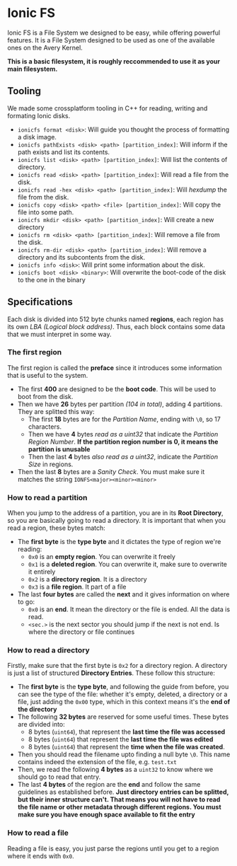 # Ionic FS

Ionic FS is a File System we designed to be easy, while offering powerful features.
It is a File System designed to be used as one of the available ones on the Avery Kernel.

**This is a basic filesystem, it is roughly reccommended to use it as your main filesystem.**<br>

## Tooling
We made some crossplatform tooling in C++ for reading, writing and formating Ionic disks.
* `ionicfs format <disk>`: Will guide you thought the process of formatting a disk image.
* `ionicfs pathExists <disk> <path> [partition_index]`: Will inform if the path exists and list its contents.
* `ionicfs list <disk> <path> [partition_index]`: Will list the contents of directory.
* `ionicfs read <disk> <path> [partition_index]`: Will read a file from the disk.
* `ionicfs read -hex <disk> <path> [partition_index]`: Will *hexdump* the file from the disk.
* `ionicfs copy <disk> <path> <file> [partition_index]`: Will copy the file into some path.
* `ionicfs mkdir <disk> <path> [partition_index]`: Will create a new directory
* `ionicfs rm <disk> <path> [partition_index]`: Will remove a file from the disk.
* `ionicfs rm-dir <disk> <path> [partition_index]`: Will remove a directory and its subcontents from the disk.
* `ionicfs info <disk>`: Will print some information about the disk.
* `ionicfs boot <disk> <binary>`: Will overwrite the boot-code of the disk to the one in the binary

## Specifications
Each disk is divided into 512 byte chunks named **regions**, each region has its own *LBA (Logical block address)*.
Thus, each block contains some data that we must interpret in some way.

### The first region
The first region is called the **preface** since it introduces some information that is useful to the system.
* The first **400** are designed to be the **boot code**. This will be used to boot from the disk. 
* Then we have **26** bytes per partition *(104 in total)*, adding 4 partitions. They are splitted this way:
  * The first **18** bytes are for the *Partition Name*, ending with `\0`, so 17 characters.
  * Then we have **4** bytes *read as a uint32* that indicate the *Partition Region Number*. **If the partition region number is 0, it means the partition is unusable**
  * Then the last **4** bytes *also read as a uint32*, indicate the *Partition Size* in regions.
* Then the last **8** bytes are a *Sanity Check*. You must make sure it matches the string `IONFS<major><minor><minor>`
 
### How to read a partition
When you jump to the address of a partition, you are in its **Root Directory**, so you are basically going to read a directory.
It is important that when you read a region, these bytes match:

* The **first byte** is the **type byte** and it dictates the type of region we're reading:
  * `0x0` is an **empty region**. You can overwrite it freely
  * `0x1` is a **deleted region**. You can overwrite it, make sure to overwrite it entirely
  * `0x2` is a **directory region**. It is a directory
  * `0x3` is a **file region**. It part of a file<br>
* The last **four bytes** are called the **next** and it gives information on where to go:
  * `0x0` is an **end**. It mean the directory or the file is ended. All the data is read.
  * `<sec.>` is the next sector you should jump if the next is not end. Is where the directory or file continues
 
### How to read a directory
Firstly, make sure that the first byte is `0x2` for a directory region. A directory is just a list of structured **Directory Entries**. These follow this structure:
* The **first byte** is the **type byte**, and following the guide from before, you can see the type of the file: whether it's empty, deleted, a directory or a file, just adding the `0x00` type, which in this context means it's the **end of the directory**
* The following **32 bytes** are reserved for some useful times. These bytes are divided into:
  * 8 bytes (`uint64`), that represent the **last time the file was accessed**
  * 8 bytes (`uint64`) that represent the **last time the file was edited**
  * 8 bytes (`uint64`) that represent the **time when the file was created**.
* Then you should read the filename upto finding a null byte `\0`. This name contains indeed the extension of the file, e.g. `test.txt`
* Then, we read the following **4 bytes** as a `uint32` to know where we should go to read that entry.
* The last **4 bytes** of the region are the **end** and follow the same guidelines as established before. **Just directory entries can be splitted, but their inner structure can't. That means you will not have to read the file name or other metadata through different regions. You must make sure you have enough space available to fit the entry**

### How to read a file
Reading a file is easy, you just parse the regions until you get to a region where it ends with `0x0`. 